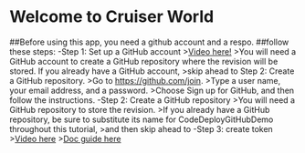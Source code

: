 
#            Welcome to Cruiser World   
##Before using this app, you need a github account and a respo.
##follow these steps:
-Step 1: Set up a GitHub account
	>[Video here!](https://www.youtube.com/watch?v=i872t4siHzE)
	>You will need a GitHub account to create a GitHub repository where the revision will be stored. If you already have a GitHub account, 
	>skip ahead to Step 2: Create a GitHub repository.
	>Go to https://github.com/join.
	>Type a user name, your email address, and a password.
	>Choose Sign up for GitHub, and then follow the instructions.
-Step 2: Create a GitHub repository
	>You will need a GitHub repository to store the revision.
	>If you already have a GitHub repository, be sure to substitute its name for CodeDeployGitHubDemo throughout this tutorial,
	>and then skip ahead to 
-Step 3: create token 
	>[Video here](https://www.youtube.com/watch?v=CR-XlgQ9Pu4)
	>[Doc guide here](https://docs.github.com/en/github/authenticating-to-github/creating-a-personal-access-token)
	
